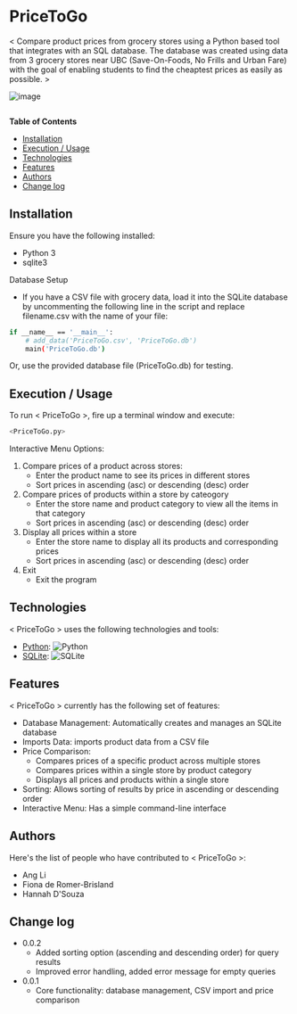 # PriceToGo


< Compare product prices from grocery stores using a Python based tool that integrates with an SQL database. The database was created using data from 3 grocery stores near UBC (Save-On-Foods, No Frills and Urban Fare) with the goal of enabling students to find the cheaptest prices as easily as possible. >

![image](https://github.com/user-attachments/assets/3173fe45-584e-4624-aac9-ad9d85064a39)


![]()

**Table of Contents**

- [Installation](#installation)
- [Execution / Usage](#execution--usage)
- [Technologies](#technologies)
- [Features](#features)
- [Authors](#author)
- [Change log](#change-log)

## Installation

Ensure you have the following installed:
- Python 3
- sqlite3

Database Setup
- If you have a CSV file with grocery data, load it into the SQLite database by uncommenting the following line in the script and replace filename.csv with the name of your file:

```sh
if __name__ == '__main__':
    # add_data('PriceToGo.csv', 'PriceToGo.db')
    main('PriceToGo.db')
```

Or, use the provided database file (PriceToGo.db) for testing.


## Execution / Usage

To run < PriceToGo >, fire up a terminal window and execute:

```sh
<PriceToGo.py>
```

Interactive Menu Options:
1. Compare prices of a product across stores:
    - Enter the product name to see its prices in different stores
    - Sort prices in ascending (asc) or descending (desc) order
2. Compare prices of products within a store by cateogory
    - Enter the store name and product category to view all the items in that category
    - Sort prices in ascending (asc) or descending (desc) order
3. Display all prices within a store
    - Enter the store name to display all its products and corresponding prices
    - Sort prices in ascending (asc) or descending (desc) order
4. Exit
    - Exit the program

## Technologies

< PriceToGo > uses the following technologies and tools:

- [Python](https://www.python.org/): ![Python](https://img.shields.io/badge/python-3670A0?style=for-the-badge&logo=python&logoColor=ffdd54)
- [SQLite](https://sqlite.org/): ![SQLite](https://img.shields.io/badge/sqlite-%2307405e.svg?style=for-the-badge&logo=sqlite&logoColor=white)

## Features

< PriceToGo > currently has the following set of features:

- Database Management: Automatically creates and manages an SQLite database
- Imports Data: imports product data from a CSV file
- Price Comparison:
  - Compares prices of a specific product across multiple stores
  - Compares prices within a single store by product category
  - Displays all prices and products within a single store
- Sorting: Allows sorting of results by price in ascending or descending order
- Interactive Menu: Has a simple command-line interface


## Authors

Here's the list of people who have contributed to < PriceToGo >:

- Ang Li 
- Fiona de Romer-Brisland 
- Hannah D'Souza


## Change log

- 0.0.2
    - Added sorting option (ascending and descending order) for query results
    - Improved error handling, added error message for empty queries
- 0.0.1
    - Core functionality: database management, CSV import and price comparison
